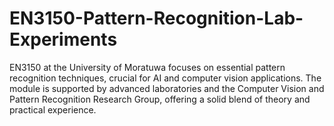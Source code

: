 # EN3150-Pattern-Recognition-Lab-Experiments
 EN3150 at the University of Moratuwa focuses on essential pattern recognition techniques, crucial for AI and computer vision applications. The module is supported by advanced laboratories and the Computer Vision and Pattern Recognition Research Group, offering a solid blend of theory and practical experience​.
